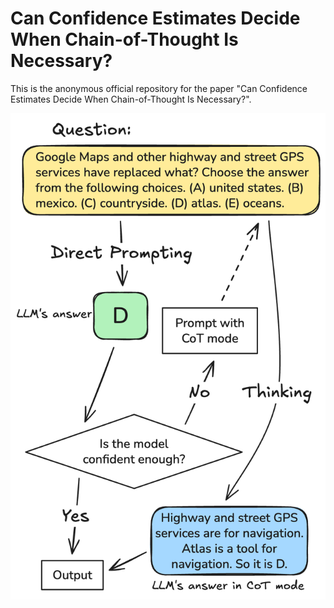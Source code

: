 # Can Confidence Estimates Decide When Chain-of-Thought Is Necessary?

This is the anonymous official repository for the paper "Can Confidence Estimates Decide When Chain-of-Thought Is Necessary?".

![overview image](https://github.com/samlewislim/cgr/blob/main/overview.png?raw=true)
